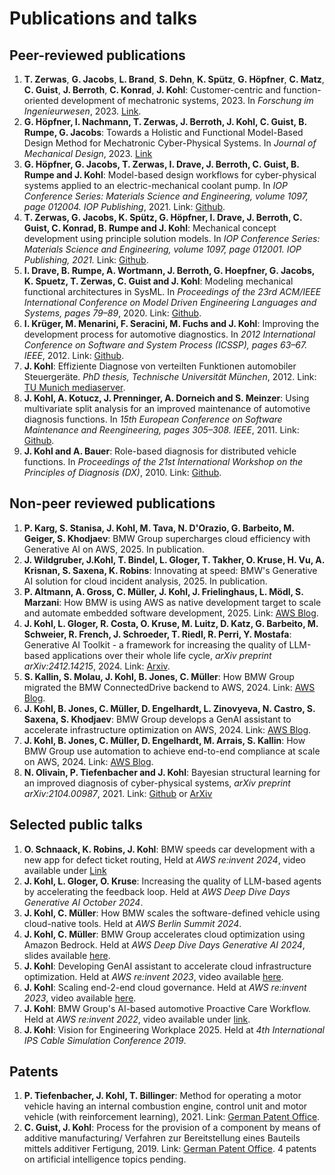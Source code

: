 # Publications and talks

## Peer-reviewed publications
1. **T. Zerwas**, **G. Jacobs**, **L. Brand**, **S. Dehn**, **K. Spütz**, **G. Höpfner**, **C. Matz**, **C. Guist**, **J. Berroth**, **C. Konrad**, **J. Kohl**: Customer-centric and function-oriented development of mechatronic systems, 2023. In *Forschung im Ingenieurwesen*, 2023. [Link](https://link.springer.com/article/10.1007/s10010-023-00658-7).
2. **G. Höpfner, I. Nachmann, T. Zerwas, J. Berroth, J. Kohl, C. Guist, B. Rumpe, G. Jacobs**: Towards a Holistic and Functional Model-Based Design Method for Mechatronic Cyber-Physical Systems. In *Journal of Mechanical Design*, 2023. [Link](https://asmedigitalcollection.asme.org/computingengineering/article-abstract/doi/10.1115/1.4056807/1156489/Towards-a-Holistic-and-Functional-Model-Based)
3.  **G. Höpfner, G. Jacobs, T. Zerwas, I. Drave, J. Berroth, C. Guist, B. Rumpe and J. Kohl**: Model-based design workflows for cyber-physical systems applied to an electric-mechanical coolant pump. In *IOP Conference Series: Materials Science and Engineering, volume 1097, page 012004. IOP Publishing*, 2021. Link: [Github](https://github.com/JensKohl/Publications/blob/main/2021%20Model-Based%20Design%20Workflows%20for%20Cyber-Physical%20Systems%20Applied%20to%20an%20Electric-Mechanical%20Coolant%20Pump.pdf).
4.  **T. Zerwas, G. Jacobs, K. Spütz, G. Höpfner, I. Drave, J. Berroth, C. Guist, C. Konrad, B. Rumpe and J. Kohl**: Mechanical concept development using principle solution models. In *IOP Conference Series: Materials Science and Engineering, volume 1097, page 012001. IOP Publishing, 2021.* Link: [Github](https://github.com/JensKohl/Publications/blob/main/2021%20Mechanical%20concept%20development%20using%20principle%20solution%20models.pdf).
5.  **I. Drave, B. Rumpe, A. Wortmann, J. Berroth, G. Hoepfner, G. Jacobs, K. Spuetz, T. Zerwas, C. Guist and J. Kohl**: Modeling mechanical functional architectures in SysML. In *Proceedings of the 23rd ACM/IEEE International Conference on Model Driven Engineering Languages and Systems, pages 79–89*, 2020. Link: [Github](https://github.com/JensKohl/Publications/blob/main/2020%20Modeling-Mechanical-Functional-Architectures-in-SysML.pdf).
6.  **I. Krüger, M. Menarini, F. Seracini, M. Fuchs and J. Kohl**: Improving the development process for automotive diagnostics. In *2012 International Conference on Software and System Process (ICSSP), pages 63–67. IEEE*, 2012. Link: [Github](https://github.com/JensKohl/Publications/blob/main/2012%20Improving%20Development%20Process%20for%20Automotive%20Diagnostics.pdf).
7.  **J. Kohl**: Effiziente Diagnose von verteilten Funktionen automobiler Steuergeräte. *PhD thesis, Technische Universität München*, 2012. 
Link: [TU Munich mediaserver](https://mediatum.ub.tum.de/doc/1080315/1080315.pdf).
8.  **J. Kohl, A. Kotucz, J. Prenninger, A. Dorneich and S. Meinzer**: Using multivariate split analysis for an improved maintenance of automotive diagnosis functions. In *15th European Conference on Software Maintenance and Reengineering, pages 305–308. IEEE*, 2011. Link: [Github](https://github.com/JensKohl/Publications/blob/main/2011%20Using%20multivariate%20split%20analysis%20for%20an%20improved%20maintenance%20of%20automotive%20diagnosis%20functions.pdf).
9.  **J. Kohl and A. Bauer**: Role-based diagnosis for distributed vehicle functions. In *Proceedings of the 21st International Workshop on the Principles of Diagnosis (DX)*, 2010. Link: [Github](https://github.com/JensKohl/Publications/blob/main/2010%20Role-Based%20Diagnosis%20for%20Distributed%20Vehicle%20Functions.pdf).

## Non-peer reviewed publications
1. **P. Karg, S. Stanisa, J. Kohl, M. Tava, N. D'Orazio, G. Barbeito, M. Geiger, S. Khodjaev**: BMW Group supercharges cloud efficiency with Generative AI on AWS, 2025. In publication.
2. **J. Wildgruber, J.Kohl, T. Bindel, L. Gloger, T. Takher, O. Kruse, H. Vu, A. Krisnan, S. Saxena, K. Robins**: Innovating at speed: BMW's Generative AI solution for cloud incident analysis, 2025. In publication.
3. **P. Altmann, A. Gross, C. Müller, J. Kohl, J. Frielinghaus, L. Mödl, S. Marzani**: How BMW is using AWS as native development target to scale and automate embedded software development, 2025. Link: [AWS Blog](https://aws.amazon.com/de/blogs/industries/how-bmw-uses-aws-to-scale-and-automate-sdv-with-virtual-ecus/).
4. **J. Kohl, L. Gloger, R. Costa, O. Kruse, M. Luitz, D. Katz, G. Barbeito, M. Schweier, R. French, J. Schroeder, T. Riedl, R. Perri, Y. Mostafa**: Generative AI Toolkit - a framework for increasing the quality of LLM-based applications over their whole life cycle, *arXiv preprint arXiv:2412.14215*, 2024. Link: [Arxiv](https://arxiv.org/abs/2412.14215).
5. **S. Kallin, S. Molau, J. Kohl, B. Jones, C. Müller**: How BMW Group migrated the BMW ConnectedDrive backend to AWS, 2024. Link: [AWS Blog](https://aws.amazon.com/de/blogs/migration-and-modernization/accelerating-to-the-cloud-bmw-connecteddrives-migration-to-aws-and-lessons-for-the-road-ahead).
6. **J. Kohl, B. Jones, C. Müller, D. Engelhardt, L. Zinovyeva, N. Castro, S. Saxena, S. Khodjaev**: BMW Group develops a GenAI assistant to accelerate infrastructure optimization on AWS, 2024. Link: [AWS Blog](https://aws.amazon.com/de/blogs/industries/bmw-group-develops-a-genai-assistant-to-accelerate-infrastructure-optimization-on-aws/).
7. **J. Kohl, B. Jones, C. Müller, D. Engelhardt, M. Arrais, S. Kallin**: How BMW Group use automation to achieve end-to-end compliance at scale on AWS, 2024. Link: [AWS Blog](https://aws.amazon.com/de/blogs/mt/how-bmw-group-uses-automation-to-achieve-end-to-end-compliance-at-scale-on-aws/).
8. **N. Olivain, P. Tiefenbacher and J. Kohl**: Bayesian structural learning for an improved diagnosis of cyber-physical systems, *arXiv preprint arXiv:2104.00987*, 2021. Link: [Github](https://github.com/JensKohl/Publications/blob/main/2021%20Bayesian%20Structural%20Learning%20for%20an%20Improved%20Diagnosis%20of%20Cyber-Physical%20Systems.pdf) or [ArXiv](https://arxiv.org/abs/2104.00987)
  
## Selected public talks
1. **O. Schnaack, K. Robins, J. Kohl**: BMW speeds car development with a new app for defect ticket routing, Held at *AWS re:invent 2024*, video available under [Link](https://www.youtube.com/watch?v=ScTLkWMKfIs)
2. **J. Kohl, L. Gloger, O. Kruse**: Increasing the quality of LLM-based agents by accelerating the feedback loop. Held at *AWS Deep Dive Days Generative AI October 2024*.
4. **J. Kohl, C. Müller**: How BMW scales the software-defined vehicle using cloud-native tools. Held at *AWS Berlin Summit 2024*.
5. **J. Kohl, C. Müller**: BMW Group accelerates cloud optimization using Amazon Bedrock. Held at *AWS Deep Dive Days Generative AI 2024*, slides available [here](https://d1ybtq23qyanx7.cloudfront.net/_assets/local/slides/GenAIDeepDive2024_SES201_BMW_Group_accelerates_cloud_optimization_using_Amazon_Bedrock.pdf).
6. **J. Kohl**: Developing GenAI assistant to accelerate cloud infrastructure optimization. Held at *AWS re:invent 2023*, video available [here](https://youtu.be/1Lat8dP7Eq0?si=MHyavcQvHizv1Vy7&t=2453).
7. **J. Kohl**: Scaling end-2-end cloud governance. Held at *AWS re:invent 2023*, video available [here](https://www.youtube.com/watch?v=SI2kk-4Jskk&t=250s).
8. **J. Kohl**: BMW Group's AI-based automotive Proactive Care Workflow. Held at *AWS re:invent 2022*, video available under [link](https://www.youtube.com/watch?v=SI2kk-4Jskk&t=250s).
9. **J. Kohl**: Vision for Engineering Workplace 2025. Held at *4th International IPS Cable Simulation Conference 2019*.
 
## Patents
1. **P. Tiefenbacher, J. Kohl, T. Billinger**: Method for operating a motor vehicle having an internal combustion engine, control unit and motor vehicle (with reinforcement learning), 2021. Link: [German Patent Office](https://patentimages.storage.googleapis.com/b0/86/60/f974de6b65fe5a/DE102021113982A1.pdf).
2. **C. Guist, J. Kohl**: Process for the provision of a component by means of additive manufacturing/ Verfahren zur Bereitstellung eines Bauteils mittels additiver Fertigung, 2019. Link: [German Patent Office](https://patentimages.storage.googleapis.com/a7/c7/cb/16b1c2d0049c53/DE102019134446A1.pdf).
4 patents on artificial intelligence topics pending.
